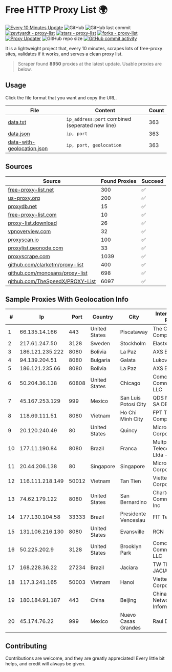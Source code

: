 
# Free HTTP Proxy List 🌍

[![Every 10 Minutes Update](https://github.com/mertguvencli/http-proxy-list/actions/workflows/main.yml/badge.svg?branch=main)](https://github.com/mertguvencli/http-proxy-list/actions/workflows/main.yml)
![GitHub](https://img.shields.io/github/license/mertguvencli/http-proxy-list)
![GitHub last commit](https://img.shields.io/github/last-commit/mertguvencli/http-proxy-list)
[![zevtyardt - proxy-list](https://img.shields.io/static/v1?label=zevtyardt&message=proxy-list&color=blue&logo=github)](https://github.com/zevtyardt/proxy-list "Go to GitHub repo")
[![stars - proxy-list](https://img.shields.io/github/stars/zevtyardt/proxy-list?style=social)](https://github.com/zevtyardt/proxy-list)
[![forks - proxy-list](https://img.shields.io/github/forks/zevtyardt/proxy-list?style=social)](https://github.com/zevtyardt/proxy-list)
[![Proxy Updater](https://github.com/zevtyardt/proxy-list/workflows/Proxy%20Updater/badge.svg)](https://github.com/zevtyardt/proxy-list/actions?query=workflow:"Proxy+Updater")
![GitHub repo size](https://img.shields.io/github/repo-size/zevtyardt/proxy-list)
[![GitHub commit activity](https://img.shields.io/github/commit-activity/m/zevtyardt/proxy-list?logo=commits)](https://github.com/zevtyardt/proxy-list/commits/main)

It is a lightweight project that, every 10 minutes, scrapes lots of free-proxy sites, validates if it works, and serves a clean proxy list.

> Scraper found **8950** proxies at the latest update. Usable proxies are below.

## Usage

Click the file format that you want and copy the URL.

|File|Content|Count|
|----|-------|-----|
|[data.txt](https://raw.githubusercontent.com/mertguvencli/http-proxy-list/main/proxy-list/data.txt)|`ip_address:port` combined (seperated new line)|363|
|[data.json](https://raw.githubusercontent.com/mertguvencli/http-proxy-list/main/proxy-list/data.json)|`ip, port`|363|
|[data-with-geolocation.json](https://raw.githubusercontent.com/mertguvencli/http-proxy-list/main/proxy-list/data-with-geolocation.json)|`ip, port, geolocation`|363|

## Sources

|Source|Found Proxies|Succeed|
|------|-------------|-------|
|[free-proxy-list.net](https://free-proxy-list.net)|300|✅|
|[us-proxy.org](https://www.us-proxy.org)|200|✅|
|[proxydb.net](http://proxydb.net)|15|✅|
|[free-proxy-list.com](https://free-proxy-list.com/?page=&port=&type%5B%5D=http&type%5B%5D=https&up_time=0&search=Search)|10|✅|
|[proxy-list.download](https://www.proxy-list.download/HTTP)|26|✅|
|[vpnoverview.com](https://vpnoverview.com/privacy/anonymous-browsing/free-proxy-servers)|32|✅|
|[proxyscan.io](https://www.proxyscan.io)|100|✅|
|[proxylist.geonode.com](https://proxylist.geonode.com/api/proxy-list?limit=300&page=1&sort_by=lastChecked&sort_type=desc&protocols=http,https)|33|✅|
|[proxyscrape.com](https://api.proxyscrape.com/v2/?request=displayproxies&protocol=http&timeout=10000&country=all&ssl=all&anonymity=all)|1039|✅|
|[github.com/clarketm/proxy-list](https://raw.githubusercontent.com/clarketm/proxy-list/master/proxy-list-raw.txt)|400|✅|
|[github.com/monosans/proxy-list](https://raw.githubusercontent.com/monosans/proxy-list/main/proxies/http.txt)|698|✅|
|[github.com/TheSpeedX/PROXY-List](https://raw.githubusercontent.com/TheSpeedX/PROXY-List/master/http.txt)|6097|✅|


## Sample Proxies With Geolocation Info

|#|Ip|Port|Country|City|Internet Service Provider|
|-|--|----|-------|----|-------------------------|
|1|66.135.14.166|443|United States|Piscataway|The Constant Company, LLC|
|2|217.61.247.50|3128|Sweden|Stockholm|Elastx AB|
|3|186.121.235.222|8080|Bolivia|La Paz|AXS Bolivia S. A.|
|4|94.139.204.51|8080|Bulgaria|Galata|Lukovitnet Ltd.|
|5|186.121.235.66|8080|Bolivia|La Paz|AXS Bolivia S. A.|
|6|50.204.36.138|60808|United States|Chicago|Comcast Cable Communications, LLC|
|7|45.167.253.129|999|Mexico|San Luis Potosí City|QDS NETWORKS SA DE CV|
|8|118.69.111.51|8080|Vietnam|Ho Chi Minh City|FPT Telecom Company|
|9|20.120.240.49|80|United States|Quincy|Microsoft Corporation|
|10|177.11.190.84|8080|Brazil|Franca|Multpontos Telecomunicações Ltda - ME|
|11|20.44.206.138|80|Singapore|Singapore|Microsoft Corporation|
|12|116.111.218.149|50012|Vietnam|Tan Tien|Viettel Corporation|
|13|74.62.179.122|8080|United States|San Bernardino|Charter Communications Inc|
|14|177.130.104.58|33333|Brazil|Presidente Venceslau|FIT Telecom Eireli|
|15|131.106.216.130|8080|United States|Evansville|RCN|
|16|50.225.202.9|3128|United States|Brooklyn Park|Comcast Cable Communications, LLC|
|17|168.228.36.22|27234|Brazil|Jaciara|TW TELECOM JACIARA EIRELI|
|18|117.3.241.165|50003|Vietnam|Hanoi|Viettel Corporation|
|19|180.184.91.187|443|China|Beijing|China Internet Network Information Center|
|20|45.174.76.22|999|Mexico|Nuevo Casas Grandes|Raul Duarte Urita|



## Contributing

Contributions are welcome, and they are greatly appreciated! Every
little bit helps, and credit will always be given.

